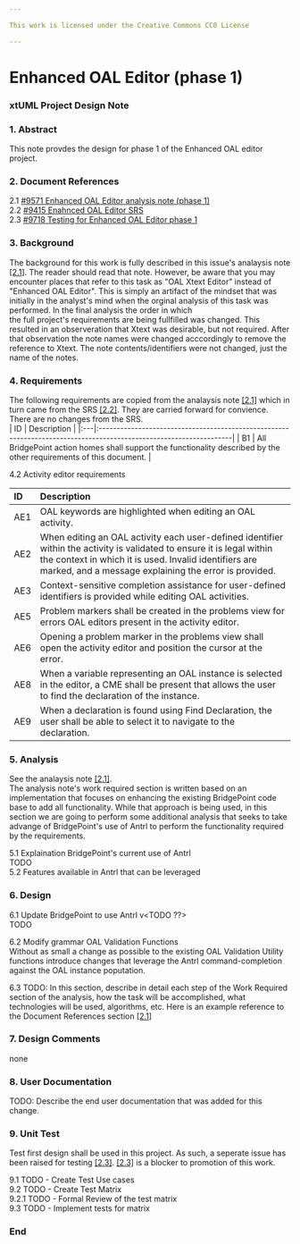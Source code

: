 ```yaml
---

This work is licensed under the Creative Commons CC0 License

---
```


# Enhanced OAL Editor (phase 1)
### xtUML Project Design Note

### 1. Abstract

This note provdes the design for phase 1 of the Enhanced OAL editor project. 

### 2. Document References

<a id="2.1"></a>2.1 [#9571 Enhanced OAL Editor analysis note (phase 1)](9571_oal_xtext_editor_option2_ant.md)  
<a id="2.2"></a>2.2 [#9415 Enahnced OAL Editor SRS](https://docs.google.com/document/d/1gbqKooXBE5xBIv5bSS86pKOMKLS_W4t0GTjUfpvQvIY/edit)  
<a id="2.3"></a>2.3 [#9718 Testing for Enhanced OAL Editor phase 1](https://support.onefact.net/issues/9718)  

### 3. Background

The background for this work is fully described in this issue's analaysis note [[2.1]](#2.1). The reader should 
read that note. However, be aware that you may encounter places that refer to this task as "OAL Xtext Editor"
instead of "Enhanced OAL Editor". This is simply an artifact of the mindset that was initially in the 
analyst's mind when the orginal analysis of this task was performed. In the final analysis the order in which  
the full project's requirements are being fullfilled was changed. This resulted in an observeration that Xtext 
was desirable, but not required. After that observation the note names were changed acccordingly to 
remove the reference to Xtext. The note contents/identifiers were not changed, just the name of the notes.

### 4. Requirements

The following requirements are copied from the analaysis note [[2.1]](#2.1) which in turn came from the SRS [[2.2]](#2.2). They are carried forward for convience. There are no changes from the SRS.  
| ID | Description                                                                                                        |
|:---|:-------------------------------------------------------------------------------------------------------------------|
| B1 | All BridgePoint action homes shall support the functionality described by the other requirements of this document. |

4.2 Activity editor requirements

| ID  | Description                                                                                                                                                  |
|:----|:-------------------------------------------------------------------------------------------------------------------------------------------------------------|
| AE1 | OAL keywords are highlighted when editing an OAL activity.                                                                                                   |
| AE2 | When editing an OAL activity each user-defined identifier within the activity is validated to ensure it is legal within the context in which it is used.  Invalid identifiers are marked, and a message explaining the error is provided. |
| AE3 | Context-sensitive completion assistance for user-defined identifiers is provided while editing OAL activities.                                               |
| AE5 | Problem markers shall be created in the problems view for errors OAL editors present in the activity editor.                                                 |
| AE6 | Opening a problem marker in the problems view shall open the activity editor and position the cursor at the error.                                           |
| AE8 | When a variable representing an OAL instance is selected in the editor, a CME shall be present that allows the user to find the declaration of the instance. |
| AE9 | When a declaration is found using Find Declaration, the user shall be able to select it to navigate to the declaration.                                      |



### 5. Analysis

See the analaysis note [[2.1]](#2.1).  
The analysis note's work required section is written based on an implementation that focuses on enhancing the existing BridgePoint code base to add all functionality. While that approach is being used, in this section we are going to perform some additional analysis that seeks to take advange of BridgePoint's use of Antrl to perform the functionality required by the requirements. 

5.1 Explaination BridgePoint's current use of Antrl  
TODO  
5.2 Features available in Antrl that can be leveraged  


### 6. Design

6.1  Update BridgePoint to use Antrl v<TODO ??>  
TODO  

6.2  Modify grammar OAL Validation Functions  
Without as small a change as possible to the existing OAL Validation Utility functions introduce changes that leverage the Antrl command-completion against the OAL instance poputation.


6.3 
TODO:
In this section, describe in detail each step of the Work Required section of
the analysis, how the task will be accomplished, what technologies will
be used, algorithms, etc. Here is an example reference to the Document References section [[2.1]](#2.1)


### 7. Design Comments

none

### 8. User Documentation

TODO: Describe the end user documentation that was added for this change. 

### 9. Unit Test

Test first design shall be used in this project. As such, a seperate issue has been raised for 
testing [[2.3]](#2.3). [[2.3]](#2.3) is a blocker to promotion of this work. 

9.1 TODO - Create Test Use cases  
9.2 TODO - Create Test Matrix  
9.2.1 TODO - Formal Review of the test matrix  
9.3 TODO - Implement tests for matrix  

### End
